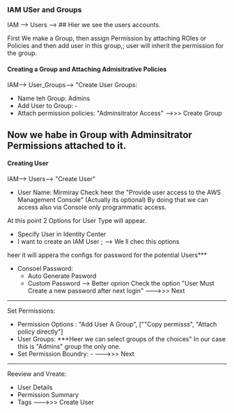 ### IAM USer and Groups

IAM --> Users -->  ## Hier we see the users accounts. 

First We make a Group, then assign Permission by attaching ROles or Policies and then add user in this group,;  user will inherit the permission for the group.

#### Creating a Group and Attaching Admisitrative Policies

IAM--> User_Groups--> "Create User Groups:
- Name teh Group: Admins
- Add User to  Group: - 
- Attach permission policies: "Adminsitrator Access" 
-->>> Create Group

Now we habe in Group with Adminsitrator Permissions attached to it.
---- 
#### Creating User

IAM--> Users--> "Create User"

- User Name:  Mirmiray 
        Check heer the "Provide user access to the AWS Management Console" (Actually its optional) By doing that we can access also via  Console only programmatic access.

At this point 2  Options for User Type  will appear. 
- Specify User in Identity Center
- I want to create an IAM User ;  --> We ll chec this options

heer it will appera the configs for password for the potential Users***

- Consoel Password:
    - Auto Generate Pasword
    - Custom Password --> Better oprion
    Check the option "User Must Create a new password after next  login"
--->>> Next
---- 
Set Permissions:
- Permission Options : "Add User A Group", [""Copy permisss", "Attach policy directly"]
- User Groups: ***Heer we can select groups of the choices" In our case this is "Admins" group the only one. 
- Set Permission Boundry: - 
--->>> Next
----
Reeview and Vreate:
- User Details 
- Permission Summary
- Tags
--->>> Create User


    